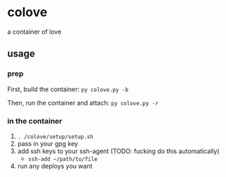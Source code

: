 # colove
a container of love

## usage
### prep
First, build the container:
`py colove.py -b`

Then, run the container and attach:
`py colove.py -r`

### in the container
1. `. /colove/setup/setup.sh`
2. pass in your gpg key
3. add ssh keys to your ssh-agent (TODO: fucking do this automatically)
   - `ssh-add ~/path/to/file`
4. run any deploys you want
